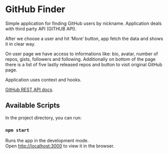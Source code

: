 # GitHub Finder


Simple application for finding GitHub users by nickname. Application deals with third party API (GITHUB API).

After we choose a user and hit ‘More’ button, app fetch the data and shows it in clear way. 

On user page we have access to informations like: bio, avatar, number of repos, gists, followers and following. 
Additionally on bottom of the page there is a list of five lastly released repos and button to visit original GitHub page.

Application uses context and hooks.




[GitHub REST API docs](https://docs.github.com/en/rest).



## Available Scripts

In the project directory, you can run:

### `npm start`

Runs the app in the development mode.\
Open [http://localhost:3000](http://localhost:3000) to view it in the browser.






